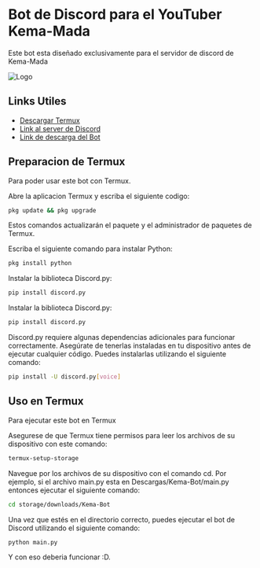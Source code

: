 
# Bot de Discord para el YouTuber Kema-Mada


Este bot esta diseñado exclusivamente para el servidor de discord de Kema-Mada



![Logo](https://cdn.discordapp.com/attachments/967610797704511569/1090386680663511200/XD_Bot.jpg)


## Links Utiles

 - [Descargar Termux](https://play.google.com/store/apps/details?id=com.termux)
 - [Link al server de Discord](https://discord.gg/3rmVNzrRwf)
  - [Link de descarga del Bot](https://github.com/loonbac/Kema-Bot/releases)


## Preparacion de Termux

Para poder usar este bot con Termux.

Abre la aplicacion Termux y escriba el siguiente codigo:
```bash
pkg update && pkg upgrade
```
Estos comandos actualizarán el paquete y el administrador de paquetes de Termux.


Escriba el siguiente comando para instalar Python:
```bash
pkg install python
```

Instalar la biblioteca Discord.py:
```bash
pip install discord.py
```

Instalar la biblioteca Discord.py:
```bash
pip install discord.py
```
Discord.py requiere algunas dependencias adicionales para funcionar correctamente. Asegúrate de tenerlas instaladas en tu dispositivo antes de ejecutar cualquier código. Puedes instalarlas utilizando el siguiente comando:
```bash
pip install -U discord.py[voice]
```

## Uso en Termux
Para ejecutar este bot en Termux

Asegurese de que Termux tiene permisos para leer los archivos de su dispositivo con este comando:
```bash
termux-setup-storage
```

Navegue por los archivos de su dispositivo con el comando cd. Por ejemplo, si el archivo main.py esta en Descargas/Kema-Bot/main.py entonces ejecutar el siguiente comando:
```bash
cd storage/downloads/Kema-Bot
```

Una vez que estés en el directorio correcto, puedes ejecutar el bot de Discord utilizando el siguiente comando:
```bash
python main.py
```

Y con eso deberia funcionar :D.
